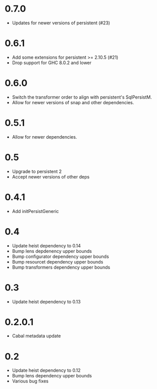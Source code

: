 # 0.7.0
* Updates for newer versions of persistent (#23)

# 0.6.1
* Add some extensions for persistent >= 2.10.5 (#21)
* Drop support for GHC 8.0.2 and lower

# 0.6.0
* Switch the transformer order to align with persistent's SqlPersistM.
* Allow for newer versions of snap and other dependencies.

# 0.5.1
* Allow for newer dependencies.

# 0.5

* Upgrade to persistent 2
* Accept newer versions of other deps

# 0.4.1

* Add initPersistGeneric

# 0.4

* Update heist dependency to 0.14
* Bump lens depdenency upper bounds
* Bump configurator dependency upper bounds
* Bump resourcet dependency upper bounds
* Bump transformers dependency upper bounds

# 0.3

* Update heist dependency to 0.13

# 0.2.0.1

* Cabal metadata update

# 0.2

* Update heist dependency to 0.12
* Bump lens dependency upper bounds
* Various bug fixes
